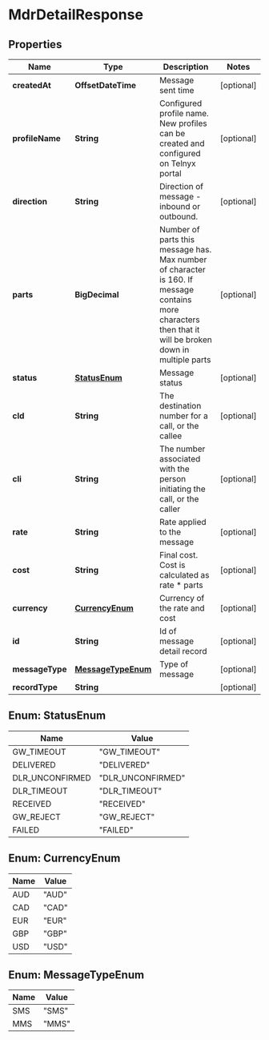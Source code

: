 

# MdrDetailResponse


## Properties

| Name | Type | Description | Notes |
|------------ | ------------- | ------------- | -------------|
|**createdAt** | **OffsetDateTime** | Message sent time |  [optional] |
|**profileName** | **String** | Configured profile name. New profiles can be created and configured on Telnyx portal |  [optional] |
|**direction** | **String** | Direction of message - inbound or outbound. |  [optional] |
|**parts** | **BigDecimal** | Number of parts this message has. Max number of character is 160. If message contains more characters then that it will be broken down in multiple parts |  [optional] |
|**status** | [**StatusEnum**](#StatusEnum) | Message status |  [optional] |
|**cld** | **String** | The destination number for a call, or the callee |  [optional] |
|**cli** | **String** | The number associated with the person initiating the call, or the caller |  [optional] |
|**rate** | **String** | Rate applied to the message |  [optional] |
|**cost** | **String** | Final cost. Cost is calculated as rate * parts |  [optional] |
|**currency** | [**CurrencyEnum**](#CurrencyEnum) | Currency of the rate and cost |  [optional] |
|**id** | **String** | Id of message detail record |  [optional] |
|**messageType** | [**MessageTypeEnum**](#MessageTypeEnum) | Type of message |  [optional] |
|**recordType** | **String** |  |  [optional] |



## Enum: StatusEnum

| Name | Value |
|---- | -----|
| GW_TIMEOUT | &quot;GW_TIMEOUT&quot; |
| DELIVERED | &quot;DELIVERED&quot; |
| DLR_UNCONFIRMED | &quot;DLR_UNCONFIRMED&quot; |
| DLR_TIMEOUT | &quot;DLR_TIMEOUT&quot; |
| RECEIVED | &quot;RECEIVED&quot; |
| GW_REJECT | &quot;GW_REJECT&quot; |
| FAILED | &quot;FAILED&quot; |



## Enum: CurrencyEnum

| Name | Value |
|---- | -----|
| AUD | &quot;AUD&quot; |
| CAD | &quot;CAD&quot; |
| EUR | &quot;EUR&quot; |
| GBP | &quot;GBP&quot; |
| USD | &quot;USD&quot; |



## Enum: MessageTypeEnum

| Name | Value |
|---- | -----|
| SMS | &quot;SMS&quot; |
| MMS | &quot;MMS&quot; |



